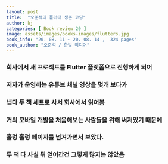 ```yaml
---
layout: post
title:  "오준석의 플러터 생존 코딩"
author: kj
categories: [ Book review 20 ]
image: assets/images/books-images/flutters.jpg
book_info: "20. 08. 11 ~ 20. 08. 14 ,  324 pages"
book_author: "오준석 / 한빛 미디어"
---
```

### 회사에서 새 프로젝트를 Flutter 플랫폼으로 진행하게 되어

### 저자가 운영하는 유튜브 채널 영상을 몇개 보다가

### 냅다 두 책 세트로 사서 회사에서 읽어봄

### 거의 모바일 개발을 처음해보는 사람들을 위해 써져있기 때문에

### 훌렁 훌렁 페이지를 넘겨가면서 보았다.

### 두 책 다 사실 뭐 얻어간건 그렇게 많지는 않았음
